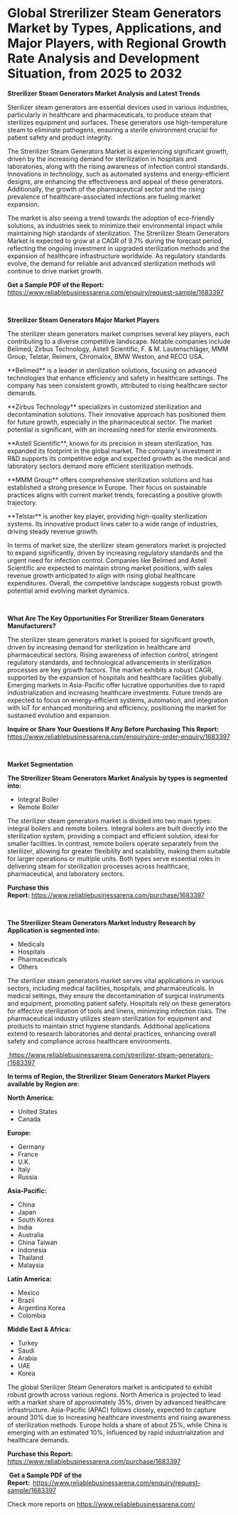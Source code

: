 <p><h1>Global Strerilizer Steam Generators Market by Types, Applications, and Major Players, with Regional Growth Rate Analysis and Development Situation, from 2025 to 2032</h1></p><p><strong>Strerilizer Steam Generators Market Analysis and Latest Trends</strong></p>
<p><p>Sterilizer steam generators are essential devices used in various industries, particularly in healthcare and pharmaceuticals, to produce steam that sterilizes equipment and surfaces. These generators use high-temperature steam to eliminate pathogens, ensuring a sterile environment crucial for patient safety and product integrity.</p><p>The Strerilizer Steam Generators Market is experiencing significant growth, driven by the increasing demand for sterilization in hospitals and laboratories, along with the rising awareness of infection control standards. Innovations in technology, such as automated systems and energy-efficient designs, are enhancing the effectiveness and appeal of these generators. Additionally, the growth of the pharmaceutical sector and the rising prevalence of healthcare-associated infections are fueling market expansion.</p><p>The market is also seeing a trend towards the adoption of eco-friendly solutions, as industries seek to minimize their environmental impact while maintaining high standards of sterilization. The Strerilizer Steam Generators Market is expected to grow at a CAGR of 9.7% during the forecast period, reflecting the ongoing investment in upgraded sterilization methods and the expansion of healthcare infrastructure worldwide. As regulatory standards evolve, the demand for reliable and advanced sterilization methods will continue to drive market growth.</p></p>
<p><strong>Get a Sample PDF of the Report:&nbsp;</strong> <a href="https://www.reliablebusinessarena.com/enquiry/request-sample/1683397?utm_campaign=3062&utm_medium=2&utm_source=Github&utm_content=ia&utm_term=26032025&utm_id=strerilizer-steam-generators">https://www.reliablebusinessarena.com/enquiry/request-sample/1683397</a></p>
<p>&nbsp;</p>
<p><strong>Strerilizer Steam Generators Major Market Players</strong></p>
<p><p>The sterilizer steam generators market comprises several key players, each contributing to a diverse competitive landscape. Notable companies include Belimed, Zirbus Technology, Astell Scientific, F. & M. Lautenschläger, MMM Group, Telstar, Reimers, Chromalox, BMW Weston, and RECO USA. </p><p>**Belimed** is a leader in sterilization solutions, focusing on advanced technologies that enhance efficiency and safety in healthcare settings. The company has seen consistent growth, attributed to rising healthcare sector demands. </p><p>**Zirbus Technology** specializes in customized sterilization and decontamination solutions. Their innovative approach has positioned them for future growth, especially in the pharmaceutical sector. The market potential is significant, with an increasing need for sterile environments.</p><p>**Astell Scientific**, known for its precision in steam sterilization, has expanded its footprint in the global market. The company's investment in R&D supports its competitive edge and expected growth as the medical and laboratory sectors demand more efficient sterilization methods.</p><p>**MMM Group** offers comprehensive sterilization solutions and has established a strong presence in Europe. Their focus on sustainable practices aligns with current market trends, forecasting a positive growth trajectory.</p><p>**Telstar** is another key player, providing high-quality sterilization systems. Its innovative product lines cater to a wide range of industries, driving steady revenue growth.</p><p>In terms of market size, the sterilizer steam generators market is projected to expand significantly, driven by increasing regulatory standards and the urgent need for infection control. Companies like Belimed and Astell Scientific are expected to maintain strong market positions, with sales revenue growth anticipated to align with rising global healthcare expenditures. Overall, the competitive landscape suggests robust growth potential amid evolving market dynamics.</p></p>
<p>&nbsp;</p>
<p><strong>What Are The Key Opportunities For Strerilizer Steam Generators Manufacturers?</strong></p>
<p><p>The sterilizer steam generators market is poised for significant growth, driven by increasing demand for sterilization in healthcare and pharmaceutical sectors. Rising awareness of infection control, stringent regulatory standards, and technological advancements in sterilization processes are key growth factors. The market exhibits a robust CAGR, supported by the expansion of hospitals and healthcare facilities globally. Emerging markets in Asia-Pacific offer lucrative opportunities due to rapid industrialization and increasing healthcare investments. Future trends are expected to focus on energy-efficient systems, automation, and integration with IoT for enhanced monitoring and efficiency, positioning the market for sustained evolution and expansion.</p></p>
<p><strong>Inquire or Share Your Questions If Any Before Purchasing This Report:</strong> <a href="https://www.reliablebusinessarena.com/enquiry/pre-order-enquiry/1683397?utm_campaign=3062&utm_medium=2&utm_source=Github&utm_content=ia&utm_term=26032025&utm_id=strerilizer-steam-generators">https://www.reliablebusinessarena.com/enquiry/pre-order-enquiry/1683397</a></p>
<p>&nbsp;</p>
<p><strong>Market Segmentation</strong></p>
<p><strong>The Strerilizer Steam Generators Market Analysis by types is segmented into:</strong></p>
<p><ul><li>Integral Boiler</li><li>Remote Boiler</li></ul></p>
<p><p>The sterilizer steam generators market is divided into two main types: integral boilers and remote boilers. Integral boilers are built directly into the sterilization system, providing a compact and efficient solution, ideal for smaller facilities. In contrast, remote boilers operate separately from the sterilizer, allowing for greater flexibility and scalability, making them suitable for larger operations or multiple units. Both types serve essential roles in delivering steam for sterilization processes across healthcare, pharmaceutical, and laboratory sectors.</p></p>
<p><strong>Purchase this Report:&nbsp;</strong><a href="https://www.reliablebusinessarena.com/purchase/1683397?utm_campaign=3062&utm_medium=2&utm_source=Github&utm_content=ia&utm_term=26032025&utm_id=strerilizer-steam-generators">https://www.reliablebusinessarena.com/purchase/1683397</a></p>
<p>&nbsp;</p>
<p><strong>The Strerilizer Steam Generators Market Industry Research by Application is segmented into:</strong></p>
<p><ul><li>Medicals</li><li>Hospitals</li><li>Pharmaceuticals</li><li>Others</li></ul></p>
<p><p>The sterilizer steam generators market serves vital applications in various sectors, including medical facilities, hospitals, and pharmaceuticals. In medical settings, they ensure the decontamination of surgical instruments and equipment, promoting patient safety. Hospitals rely on these generators for effective sterilization of tools and linens, minimizing infection risks. The pharmaceutical industry utilizes steam sterilization for equipment and products to maintain strict hygiene standards. Additional applications extend to research laboratories and dental practices, enhancing overall safety and compliance across healthcare environments.</p></p>
<p><a href="https://www.reliablebusinessarena.com/strerilizer-steam-generators-r1683397?utm_campaign=3062&utm_medium=2&utm_source=Github&utm_content=ia&utm_term=26032025&utm_id=strerilizer-steam-generators">&nbsp;https://www.reliablebusinessarena.com/strerilizer-steam-generators-r1683397</a></p>
<p><strong>In terms of Region, the Strerilizer Steam Generators Market Players available by Region are:</strong></p>
<p>
    <p> <strong> North America: </strong>
        <ul>
            <li>United States</li>
            <li>Canada</li>
        </ul>
        </p> 
    <p> <strong> Europe: </strong>
        <ul>
            <li>Germany</li>
            <li>France</li>
            <li>U.K.</li>
            <li>Italy</li>
            <li>Russia</li>
        </ul>
        </p> 
    <p> <strong> Asia-Pacific: </strong>
        <ul>
            <li>China</li>
            <li>Japan</li>
            <li>South Korea</li>
            <li>India</li>
            <li>Australia</li>
            <li>China Taiwan</li>
            <li>Indonesia</li>
            <li>Thailand</li>
            <li>Malaysia</li>
        </ul>
        </p> 
    <p> <strong> Latin America: </strong>
        <ul>
            <li>Mexico</li>
            <li>Brazil</li>
            <li>Argentina Korea</li>
            <li>Colombia</li>
        </ul>
        </p> 
    <p> <strong> Middle East & Africa: </strong>
        <ul>
            <li>Turkey</li>
            <li>Saudi</li>
            <li>Arabia</li>
            <li>UAE</li>
            <li>Korea</li>
        </ul>
    </p>
    </p>
<p><p>The global Sterilizer Steam Generators market is anticipated to exhibit robust growth across various regions. North America is projected to lead with a market share of approximately 35%, driven by advanced healthcare infrastructure. Asia-Pacific (APAC) follows closely, expected to capture around 30% due to increasing healthcare investments and rising awareness of sterilization methods. Europe holds a share of about 25%, while China is emerging with an estimated 10%, influenced by rapid industrialization and healthcare demands.</p></p>
<p><strong>Purchase this Report: </strong><a href="https://www.reliablebusinessarena.com/purchase/1683397?utm_campaign=3062&utm_medium=2&utm_source=Github&utm_content=ia&utm_term=26032025&utm_id=strerilizer-steam-generators">https://www.reliablebusinessarena.com/purchase/1683397</a></p>
<p>&nbsp;<strong>Get a Sample PDF of the Report:&nbsp;&nbsp;</strong><a href="https://www.reliablebusinessarena.com/enquiry/request-sample/1683397?utm_campaign=3062&utm_medium=2&utm_source=Github&utm_content=ia&utm_term=26032025&utm_id=strerilizer-steam-generators">https://www.reliablebusinessarena.com/enquiry/request-sample/1683397</a></p>
<p><strong></strong></p>
<p>Check more reports on <a href="https://www.reliablebusinessarena.com/?utm_campaign=3062&utm_medium=2&utm_source=Github&utm_content=ia&utm_term=26032025&utm_id=strerilizer-steam-generators">https://www.reliablebusinessarena.com/</a></p>